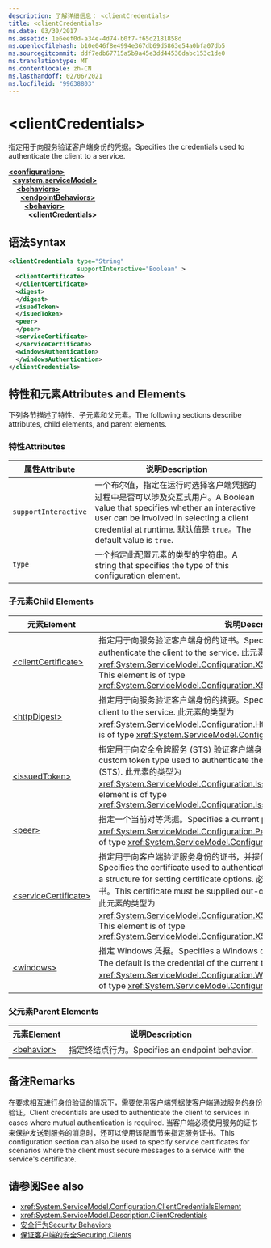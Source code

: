 ```yaml
---
description: 了解详细信息： <clientCredentials>
title: <clientCredentials>
ms.date: 03/30/2017
ms.assetid: 1e6eef0d-a34e-4d74-b0f7-f65d2181858d
ms.openlocfilehash: b10e046f8e4994e367db69d5863e54a0bfa07db5
ms.sourcegitcommit: ddf7edb67715a5b9a45e3dd44536dabc153c1de0
ms.translationtype: MT
ms.contentlocale: zh-CN
ms.lasthandoff: 02/06/2021
ms.locfileid: "99638803"
---
```

# \<clientCredentials>

<span data-ttu-id="90ac3-102">指定用于向服务验证客户端身份的凭据。</span><span class="sxs-lookup"><span data-stu-id="90ac3-102">Specifies the credentials used to authenticate the client to a service.</span></span>  
  
[**\<configuration>**](../configuration-element.md)\
&nbsp;&nbsp;[**\<system.serviceModel>**](system-servicemodel.md)\
&nbsp;&nbsp;&nbsp;&nbsp;[**\<behaviors>**](behaviors.md)\
&nbsp;&nbsp;&nbsp;&nbsp;&nbsp;&nbsp;[**\<endpointBehaviors>**](endpointbehaviors.md)\
&nbsp;&nbsp;&nbsp;&nbsp;&nbsp;&nbsp;&nbsp;&nbsp;[**\<behavior>**](behavior-of-endpointbehaviors.md)\
&nbsp;&nbsp;&nbsp;&nbsp;&nbsp;&nbsp;&nbsp;&nbsp;&nbsp;&nbsp;**\<clientCredentials>**  
  
## <a name="syntax"></a><span data-ttu-id="90ac3-103">语法</span><span class="sxs-lookup"><span data-stu-id="90ac3-103">Syntax</span></span>  
  
```xml  
<clientCredentials type="String"
                   supportInteractive="Boolean" >
  <clientCertificate>
  </clientCertificate>
  <digest>
  </digest>
  <isuedToken>
  </isuedToken>
  <peer>
  </peer>
  <serviceCertificate>
  </serviceCertificate>
  <windowsAuthentication>
  </windowsAuthentication>
</clientCredentials>
```  
  
## <a name="attributes-and-elements"></a><span data-ttu-id="90ac3-104">特性和元素</span><span class="sxs-lookup"><span data-stu-id="90ac3-104">Attributes and Elements</span></span>  

 <span data-ttu-id="90ac3-105">下列各节描述了特性、子元素和父元素。</span><span class="sxs-lookup"><span data-stu-id="90ac3-105">The following sections describe attributes, child elements, and parent elements.</span></span>  
  
### <a name="attributes"></a><span data-ttu-id="90ac3-106">特性</span><span class="sxs-lookup"><span data-stu-id="90ac3-106">Attributes</span></span>  
  
|<span data-ttu-id="90ac3-107">属性</span><span class="sxs-lookup"><span data-stu-id="90ac3-107">Attribute</span></span>|<span data-ttu-id="90ac3-108">说明</span><span class="sxs-lookup"><span data-stu-id="90ac3-108">Description</span></span>|  
|---------------|-----------------|  
|`supportInteractive`|<span data-ttu-id="90ac3-109">一个布尔值，指定在运行时选择客户端凭据的过程中是否可以涉及交互式用户。</span><span class="sxs-lookup"><span data-stu-id="90ac3-109">A Boolean value that specifies whether an interactive user can be involved in selecting a client credential at runtime.</span></span> <span data-ttu-id="90ac3-110">默认值是 `true`。</span><span class="sxs-lookup"><span data-stu-id="90ac3-110">The default value is `true`.</span></span>|  
|`type`|<span data-ttu-id="90ac3-111">一个指定此配置元素的类型的字符串。</span><span class="sxs-lookup"><span data-stu-id="90ac3-111">A string that specifies the type of this configuration element.</span></span>|  
  
### <a name="child-elements"></a><span data-ttu-id="90ac3-112">子元素</span><span class="sxs-lookup"><span data-stu-id="90ac3-112">Child Elements</span></span>  
  
|<span data-ttu-id="90ac3-113">元素</span><span class="sxs-lookup"><span data-stu-id="90ac3-113">Element</span></span>|<span data-ttu-id="90ac3-114">说明</span><span class="sxs-lookup"><span data-stu-id="90ac3-114">Description</span></span>|  
|-------------|-----------------|  
|[\<clientCertificate>](clientcertificate-of-clientcredentials-element.md)|<span data-ttu-id="90ac3-115">指定用于向服务验证客户端身份的证书。</span><span class="sxs-lookup"><span data-stu-id="90ac3-115">Specifies the certificate used to authenticate the client to the service.</span></span> <span data-ttu-id="90ac3-116">此元素的类型为 <xref:System.ServiceModel.Configuration.X509InitiatorCertificateClientElement>。</span><span class="sxs-lookup"><span data-stu-id="90ac3-116">This element is of type <xref:System.ServiceModel.Configuration.X509InitiatorCertificateClientElement>.</span></span>|  
|[\<httpDigest>](httpdigest-element.md)|<span data-ttu-id="90ac3-117">指定用于向服务验证客户端身份的摘要。</span><span class="sxs-lookup"><span data-stu-id="90ac3-117">Specifies a digest used to authenticate the client to the service.</span></span> <span data-ttu-id="90ac3-118">此元素的类型为 <xref:System.ServiceModel.Configuration.HttpDigestClientElement>。</span><span class="sxs-lookup"><span data-stu-id="90ac3-118">This element is of type <xref:System.ServiceModel.Configuration.HttpDigestClientElement>.</span></span>|  
|[\<issuedToken>](issuedtoken.md)|<span data-ttu-id="90ac3-119">指定用于向安全令牌服务 (STS) 验证客户端身份的自定义令牌类型。</span><span class="sxs-lookup"><span data-stu-id="90ac3-119">Specifies a custom token type used to authenticate the client to a Secure Token Service (STS).</span></span> <span data-ttu-id="90ac3-120">此元素的类型为 <xref:System.ServiceModel.Configuration.IssuedTokenClientElement>。</span><span class="sxs-lookup"><span data-stu-id="90ac3-120">This element is of type <xref:System.ServiceModel.Configuration.IssuedTokenClientElement>.</span></span>|  
|[\<peer>](peer-of-clientcredentials-element.md)|<span data-ttu-id="90ac3-121">指定一个当前对等凭据。</span><span class="sxs-lookup"><span data-stu-id="90ac3-121">Specifies a current peer credential.</span></span> <span data-ttu-id="90ac3-122">此元素的类型为 <xref:System.ServiceModel.Configuration.PeerCredentialElement>。</span><span class="sxs-lookup"><span data-stu-id="90ac3-122">This element is of type <xref:System.ServiceModel.Configuration.PeerCredentialElement>.</span></span>|  
|[\<serviceCertificate>](servicecertificate-of-clientcredentials-element.md)|<span data-ttu-id="90ac3-123">指定用于向客户端验证服务身份的证书，并提供一个用于设置证书选项的结构。</span><span class="sxs-lookup"><span data-stu-id="90ac3-123">Specifies the certificate used to authenticate the service to the client and provides a structure for setting certificate options.</span></span> <span data-ttu-id="90ac3-124">必须从服务以带外方式向客户端提供此证书。</span><span class="sxs-lookup"><span data-stu-id="90ac3-124">This certificate must be supplied out-of-band from the service to the client.</span></span> <span data-ttu-id="90ac3-125">此元素的类型为 <xref:System.ServiceModel.Configuration.X509RecipientCertificateClientElement>。</span><span class="sxs-lookup"><span data-stu-id="90ac3-125">This element is of type <xref:System.ServiceModel.Configuration.X509RecipientCertificateClientElement>.</span></span>|  
|[\<windows>](windows-of-clientcredentials-element.md)|<span data-ttu-id="90ac3-126">指定 Windows 凭据。</span><span class="sxs-lookup"><span data-stu-id="90ac3-126">Specifies a Windows credential.</span></span> <span data-ttu-id="90ac3-127">默认值是当前线程的凭据。</span><span class="sxs-lookup"><span data-stu-id="90ac3-127">The default is the credential of the current thread.</span></span> <span data-ttu-id="90ac3-128">此元素的类型为 <xref:System.ServiceModel.Configuration.WindowsClientElement>。</span><span class="sxs-lookup"><span data-stu-id="90ac3-128">This element is of type <xref:System.ServiceModel.Configuration.WindowsClientElement>.</span></span>|  
  
### <a name="parent-elements"></a><span data-ttu-id="90ac3-129">父元素</span><span class="sxs-lookup"><span data-stu-id="90ac3-129">Parent Elements</span></span>  
  
|<span data-ttu-id="90ac3-130">元素</span><span class="sxs-lookup"><span data-stu-id="90ac3-130">Element</span></span>|<span data-ttu-id="90ac3-131">说明</span><span class="sxs-lookup"><span data-stu-id="90ac3-131">Description</span></span>|  
|-------------|-----------------|  
|[\<behavior>](behavior-of-endpointbehaviors.md)|<span data-ttu-id="90ac3-132">指定终结点行为。</span><span class="sxs-lookup"><span data-stu-id="90ac3-132">Specifies an endpoint behavior.</span></span>|  
  
## <a name="remarks"></a><span data-ttu-id="90ac3-133">备注</span><span class="sxs-lookup"><span data-stu-id="90ac3-133">Remarks</span></span>  

 <span data-ttu-id="90ac3-134">在要求相互进行身份验证的情况下，需要使用客户端凭据使客户端通过服务的身份验证。</span><span class="sxs-lookup"><span data-stu-id="90ac3-134">Client credentials are used to authenticate the client to services in cases where mutual authentication is required.</span></span> <span data-ttu-id="90ac3-135">当客户端必须使用服务的证书来保护发送到服务的消息时，还可以使用该配置节来指定服务证书。</span><span class="sxs-lookup"><span data-stu-id="90ac3-135">This configuration section can also be used to specify service certificates for scenarios where the client must secure messages to a service with the service's certificate.</span></span>  
  
## <a name="see-also"></a><span data-ttu-id="90ac3-136">请参阅</span><span class="sxs-lookup"><span data-stu-id="90ac3-136">See also</span></span>

- <xref:System.ServiceModel.Configuration.ClientCredentialsElement>
- <xref:System.ServiceModel.Description.ClientCredentials>
- [<span data-ttu-id="90ac3-137">安全行为</span><span class="sxs-lookup"><span data-stu-id="90ac3-137">Security Behaviors</span></span>](../../../wcf/feature-details/security-behaviors-in-wcf.md)
- [<span data-ttu-id="90ac3-138">保证客户端的安全</span><span class="sxs-lookup"><span data-stu-id="90ac3-138">Securing Clients</span></span>](../../../wcf/securing-clients.md)
